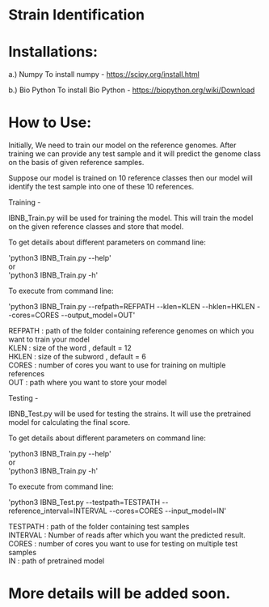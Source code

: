 # Strain Identification

# Installations:
a.) Numpy
To install numpy -  https://scipy.org/install.html

b.) Bio Python
To install Bio Python - https://biopython.org/wiki/Download

# How to Use:

Initially, We need to train our model on the reference genomes. After training we can provide any test sample and it will predict the genome class on the basis of given reference samples.

Suppose our model is trained on 10 reference classes then our model will identify the test sample into one of these 10 references. 


Training -

IBNB_Train.py will be used for training the model. This will train the model on the given reference classes and store that model.

To get details about different parameters on command line:

'python3 IBNB_Train.py --help'  
or  
'python3 IBNB_Train.py -h'


To execute from command line:

'python3 IBNB_Train.py --refpath=REFPATH --klen=KLEN --hklen=HKLEN --cores=CORES --output_model=OUT'

REFPATH : path of the folder containing reference genomes on which you want to train your model   
KLEN    : size of the word , default = 12    
HKLEN   : size of the subword , default = 6    
CORES   : number of cores you want to use for training on multiple references      
OUT     : path where you want to store your model     



Testing - 

IBNB_Test.py will be used for testing the strains. It will use the pretrained model for calculating the final score.

To get details about different parameters on command line:

'python3 IBNB_Train.py --help'  
or  
'python3 IBNB_Train.py -h'

To execute from command line:

'python3 IBNB_Test.py --testpath=TESTPATH --reference_interval=INTERVAL --cores=CORES --input_model=IN'


TESTPATH  : path of the folder containing test samples       
INTERVAL  : Number of reads after which you want the predicted result.       
CORES     : number of cores you want to use for testing on multiple test samples         
IN        : path of pretrained model        





# More details will be added soon.
